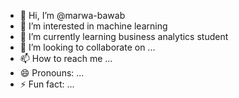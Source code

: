 - 👋 Hi, I’m @marwa-bawab
- 👀 I’m interested in machine learning
- 🌱 I’m currently learning business analytics student
- 💞️ I’m looking to collaborate on ...
- 📫 How to reach me ...
- 😄 Pronouns: ...
- ⚡ Fun fact: ...

<!---
marwa-bawab/marwa-bawab is a ✨ special ✨ repository because its `README.md` (this file) appears on your GitHub profile.
You can click the Preview link to take a look at your changes.
--->
